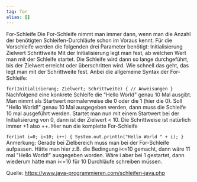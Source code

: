 ```yaml
---
tag: for
alias: []
---
```


For-Schleife
Die For-Schleife nimmt man immer dann, wenn man die Anzahl der benötigten Schleifen-Durchläufe schon im Voraus kennt. Für die Vorschleife werden die folgenden drei Parameter benötigt:
Initialisierung
Zielwert
Schrittweite
Mit der Initialisierung legt man fest, ab welchen Wert man mit der Schleife startet. Die Schleife wird dann so lange durchgeführt, bis der Zielwert erreicht oder überschritten wird. Wie schnell das geht, das legt man mit der Schrittweite fest. Anbei die allgemeine Syntax der For-Schleife:


`for(Initialisierung; Zielwert; Schrittweite) {
    // Anweisungen
}`
Nachfolgend eine konkrete Schleife die "Hello World" genau 10 Mal ausgibt. Man nimmt als Startwert normalerweise die 0 oder die 1 (hier die 0). Soll "Hello World!" genau 10 Mal ausgegeben werden, dann muss die Schleife 10 mal ausgeführt werden. Startet man nun mit einem Startwert bei der Initialisierung von 0, dann ist der Zielwert < 10. Die Schrittweise ist natürlich immer +1 also ++. Hier nun die komplette For-Schleife


`for(int i=0; i<10; i++)
        {
          System.out.println("Hello World " + i);
        }`
Anmerkung: Gerade bei Zielbereich muss man bei der For-Schleife aufpassen. Hätte man hier z.B. die Bedingung i<=10 gemacht, dann wäre 11 mal "Hello World!" ausgegeben worden. Wäre i aber bei 1 gestartet, dann wiederum hätte man i<=10 für 10 Durchläufe schreiben müssen.

Quelle: https://www.java-programmieren.com/schleifen-java.php
